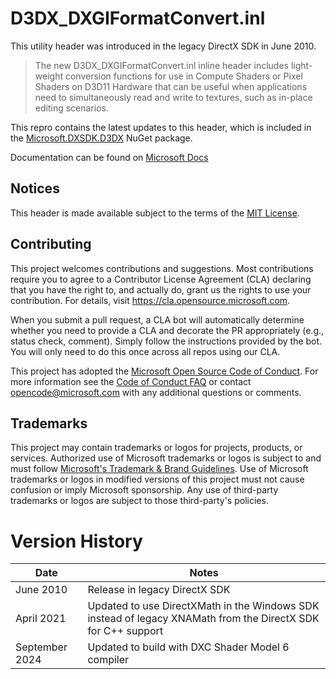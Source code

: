 # D3DX_DXGIFormatConvert.inl

This utility header was introduced in the legacy DirectX SDK in June 2010.

> The new D3DX_DXGIFormatConvert.inl inline header includes light-weight conversion functions for use in Compute Shaders or Pixel Shaders on D3D11 Hardware that can be useful when applications need to simultaneously read and write to textures, such as in-place editing scenarios.

This repro contains the latest updates to this header, which is included in the [Microsoft.DXSDK.D3DX](https://www.nuget.org/packages/Microsoft.DXSDK.D3DX) NuGet package.

Documentation can be found on [Microsoft Docs](https://docs.microsoft.com/en-us/windows/win32/direct3dhlsl/dx-graphics-hlsl-unpacking-packing-dxgi-format)

## Notices

This header is made available subject to the terms of the [MIT License](http://opensource.org/licenses/MIT).

## Contributing

This project welcomes contributions and suggestions. Most contributions require you to agree to a Contributor License Agreement (CLA) declaring that you have the right to, and actually do, grant us the rights to use your contribution. For details, visit https://cla.opensource.microsoft.com.

When you submit a pull request, a CLA bot will automatically determine whether you need to provide a CLA and decorate the PR appropriately (e.g., status check, comment). Simply follow the instructions provided by the bot. You will only need to do this once across all repos using our CLA.

This project has adopted the [Microsoft Open Source Code of Conduct](https://opensource.microsoft.com/codeofconduct/). For more information see the [Code of Conduct FAQ](https://opensource.microsoft.com/codeofconduct/faq/) or contact [opencode@microsoft.com](mailto:opencode@microsoft.com) with any additional questions or comments.

## Trademarks

This project may contain trademarks or logos for projects, products, or services. Authorized use of Microsoft trademarks or logos is subject to and must follow [Microsoft's Trademark & Brand Guidelines](https://www.microsoft.com/en-us/legal/intellectualproperty/trademarks/usage/general). Use of Microsoft trademarks or logos in modified versions of this project must not cause confusion or imply Microsoft sponsorship. Any use of third-party trademarks or logos are subject to those third-party's policies.

# Version History

|Date|Notes|
|---|---|
|June 2010|Release in legacy DirectX SDK|
|April 2021|Updated to use DirectXMath in the Windows SDK instead of legacy XNAMath from the DirectX SDK for C++ support|
|September 2024|Updated to build with DXC Shader Model 6 compiler|



